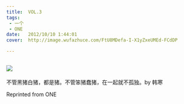 ```yaml
---
title:	VOL.3
tags:
 - 一个
 - ONE
date:	2012/10/10 1:44:01
cover:	http://image.wufazhuce.com/FtU8MDefa-I-X1yZxeUMEd-FCdDP

---
```

![](http://image.wufazhuce.com/FtU8MDefa-I-X1yZxeUMEd-FCdDP)
---

不管黑猪白猪，都是猪。不管笨猪蠢猪，在一起就不孤独。by 韩寒
 
Reprinted from ONE
